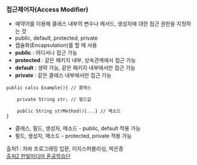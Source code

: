 ### 접근제어자(Access Modifier)
- 예약어를 이용해 클래스 내부의 변수나 메서드, 생성자에 대한 접근 권한을 지정하는 것
- public, default, protected, private
- 캡슐화(Encapsulation)를 할 때 사용
- **public** : 어디서나 접근 가능
- **protected** : 같은 패키지 내부, 상속관계에서 접근 가능
- **default** : 생략 가능, 같은 패키지 내부에서만 접근 가능
- **private** : 같은 클래스 내부에서만 접근 가능
    
```
public calss Example(){ // 클래스

    private String str; // 필드값

    public String strMethod(){...} // 메소드
}
```

- 클래스, 필드, 생성자, 메소드 - public, default 적용 가능
- 필드, 생성자, 메소드 - protected, private 적용 가능

     
출처1 : 자바 프로그래밍 입문, 이지스퍼블리싱, 박은종   
[출처2 한빛미디어 혼공학습단](https://hongong.hanbit.co.kr/%EC%9E%90%EB%B0%94-%EC%A0%91%EA%B7%BC-%EC%A0%9C%ED%95%9C%EC%9E%90%EC%9D%98-%EC%A2%85%EB%A5%98%EC%99%80-%EC%B0%A8%EC%9D%B4public-protected-private/)
